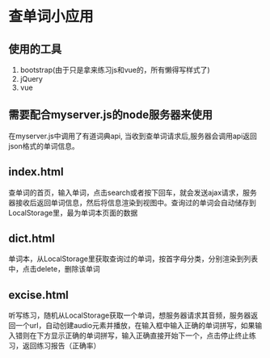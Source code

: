 # 查单词小应用
## 使用的工具

1. bootstrap(由于只是拿来练习js和vue的，所有懒得写样式了)
2. jQuery
3. vue
## 需要配合myserver.js的node服务器来使用
在myserver.js中调用了有道词典api, 当收到查单词请求后,服务器会调用api返回json格式的单词信息。

## index.html
查单词的首页，输入单词，点击search或者按下回车，就会发送ajax请求，服务器接收后返回单词信息，然后将信息渲染到视图中。查询过的单词会自动储存到LocalStorage里，最为单词本页面的数据

## dict.html
单词本，从LocalStorage里获取查询过的单词，按首字母分类，分别渲染到列表中，点击delete，删除该单词

## excise.html
听写练习，随机从LocalStorage获取一个单词，想服务器请求其音频，服务器返回一个url，自动创建audio元素并播放，在输入框中输入正确的单词拼写，如果输入错则在下方显示正确的单词拼写，输入正确直接开始下一个，点击停止终止练习，返回练习报告（正确率）